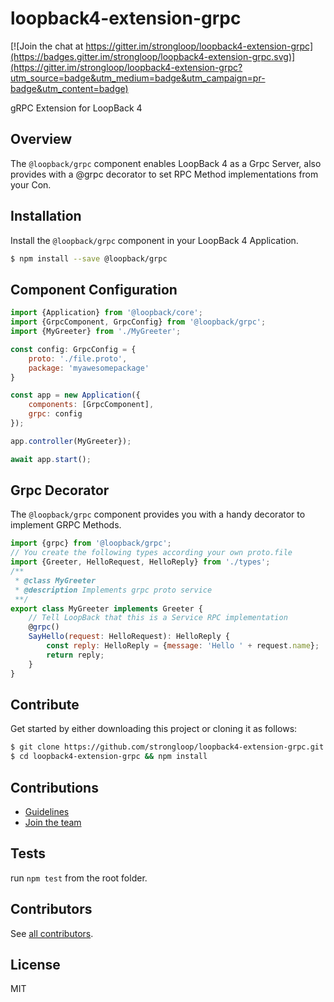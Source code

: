 # loopback4-extension-grpc

[![Join the chat at https://gitter.im/strongloop/loopback4-extension-grpc](https://badges.gitter.im/strongloop/loopback4-extension-grpc.svg)](https://gitter.im/strongloop/loopback4-extension-grpc?utm_source=badge&utm_medium=badge&utm_campaign=pr-badge&utm_content=badge)

gRPC Extension for LoopBack 4

## Overview
The `@loopback/grpc` component enables LoopBack 4 as a Grpc Server, also provides with a @grpc decorator to set RPC Method implementations from your Con.

## Installation
Install the `@loopback/grpc` component in your LoopBack 4 Application.

```sh
$ npm install --save @loopback/grpc
```

## Component Configuration
```js
import {Application} from '@loopback/core';
import {GrpcComponent, GrpcConfig} from '@loopback/grpc';
import {MyGreeter} from './MyGreeter';

const config: GrpcConfig = {
    proto: './file.proto',
    package: 'myawesomepackage'
}

const app = new Application({
    components: [GrpcComponent],
    grpc: config
});

app.controller(MyGreeter});

await app.start();
```

## Grpc Decorator
The `@loopback/grpc` component provides you with a handy decorator to implement GRPC Methods.

```js
import {grpc} from '@loopback/grpc';
// You create the following types according your own proto.file
import {Greeter, HelloRequest, HelloReply} from './types';
/**
 * @class MyGreeter
 * @description Implements grpc proto service
 **/
export class MyGreeter implements Greeter {
    // Tell LoopBack that this is a Service RPC implementation
    @grpc()
    SayHello(request: HelloRequest): HelloReply {
        const reply: HelloReply = {message: 'Hello ' + request.name};
        return reply;
    }
}
```

## Contribute
Get started by either downloading this project or cloning it as follows:

```sh
$ git clone https://github.com/strongloop/loopback4-extension-grpc.git
$ cd loopback4-extension-grpc && npm install
```

## Contributions
- [Guidelines](https://github.com/strongloop/loopback-next/wiki/Contributing#guidelines)
- [Join the team](https://github.com/strongloop/loopback-next/issues/110)

## Tests
run `npm test` from the root folder.

## Contributors
See [all contributors](https://github.com/strongloop/loopback4-extension-grpc/graphs/contributors).

## License
MIT

